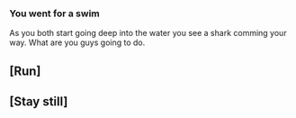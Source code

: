### You went for a swim
As you both start going deep into the water you see a shark comming your way. What are you guys going to do.

## [Run]
## [Stay still]